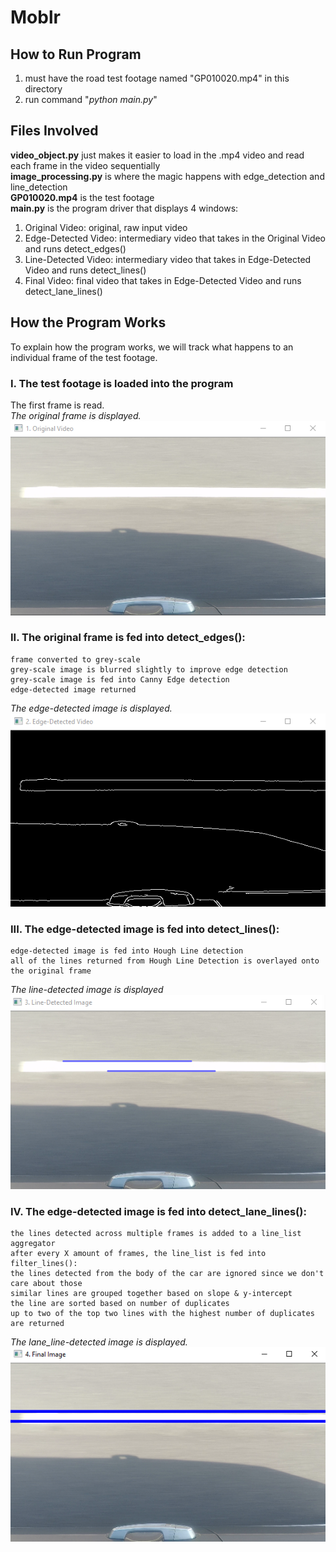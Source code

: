 # Moblr
## How to Run Program
1. must have the road test footage named "GP010020.mp4" in this directory
2. run command "*python main.py*"
## Files Involved
**video_object.py** just makes it easier to load in the .mp4 video and read each frame in the video sequentially<br>
**image_processing.py** is where the magic happens with edge_detection and line_detection<br>
**GP010020.mp4** is the test footage<br>
**main.py** is the program driver that displays 4 windows:<br>
<ol>
<li>Original Video: original, raw input video</li>
<li>Edge-Detected Video: intermediary video that takes in the Original Video and runs detect_edges()</li>
<li>Line-Detected Video: intermediary video that takes in Edge-Detected Video and runs detect_lines()</li>
<li>Final Video: final video that takes in Edge-Detected Video and runs detect_lane_lines()</li>
</ol>

## How the Program Works
To explain how the program works, we will track what happens to an individual frame of the test footage.
### I. The test footage is loaded into the program
The first frame is read.<br>
*The original frame is displayed.*<br>
![Original Video!](/Images/original.png)

### II. The original frame is fed into **detect_edges()**:
    frame converted to grey-scale
    grey-scale image is blurred slightly to improve edge detection
    grey-scale image is fed into Canny Edge detection
    edge-detected image returned
*The edge-detected image is displayed.*<br>
![Edge Detected Video!](/Images/edge.png)
    
### III. The edge-detected image is fed into detect_lines():
    edge-detected image is fed into Hough Line detection
    all of the lines returned from Hough Line Detection is overlayed onto the original frame
*The line-detected image is displayed*<br>
![Line Detected Video!](/Images/lines.png)

### IV. The edge-detected image is fed into detect_lane_lines():
    the lines detected across multiple frames is added to a line_list aggregator
    after every X amount of frames, the line_list is fed into filter_lines():
    the lines detected from the body of the car are ignored since we don't care about those
    similar lines are grouped together based on slope & y-intercept
    the line are sorted based on number of duplicates
    up to two of the top two lines with the highest number of duplicates are returned
*The lane_line-detected image is displayed.*<br>
![Final Video!](/Images/final.png)

